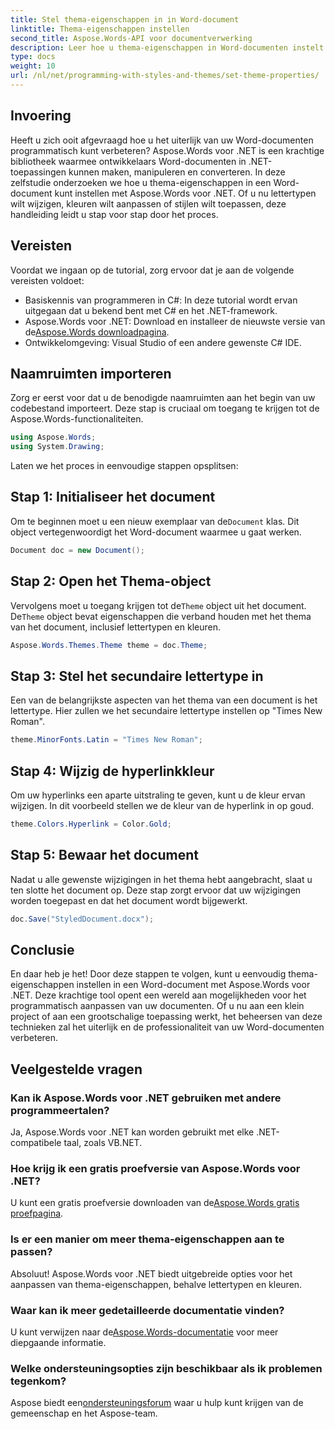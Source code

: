 ```yaml
---
title: Stel thema-eigenschappen in in Word-document
linktitle: Thema-eigenschappen instellen
second_title: Aspose.Words-API voor documentverwerking
description: Leer hoe u thema-eigenschappen in Word-documenten instelt met Aspose.Words voor .NET. Volg onze stapsgewijze handleiding om lettertypen en kleuren eenvoudig aan te passen.
type: docs
weight: 10
url: /nl/net/programming-with-styles-and-themes/set-theme-properties/
---
```

## Invoering

Heeft u zich ooit afgevraagd hoe u het uiterlijk van uw Word-documenten programmatisch kunt verbeteren? Aspose.Words voor .NET is een krachtige bibliotheek waarmee ontwikkelaars Word-documenten in .NET-toepassingen kunnen maken, manipuleren en converteren. In deze zelfstudie onderzoeken we hoe u thema-eigenschappen in een Word-document kunt instellen met Aspose.Words voor .NET. Of u nu lettertypen wilt wijzigen, kleuren wilt aanpassen of stijlen wilt toepassen, deze handleiding leidt u stap voor stap door het proces.

## Vereisten

Voordat we ingaan op de tutorial, zorg ervoor dat je aan de volgende vereisten voldoet:

- Basiskennis van programmeren in C#: In deze tutorial wordt ervan uitgegaan dat u bekend bent met C# en het .NET-framework.
-  Aspose.Words voor .NET: Download en installeer de nieuwste versie van de[Aspose.Words downloadpagina](https://releases.aspose.com/words/net/).
- Ontwikkelomgeving: Visual Studio of een andere gewenste C# IDE.

## Naamruimten importeren

Zorg er eerst voor dat u de benodigde naamruimten aan het begin van uw codebestand importeert. Deze stap is cruciaal om toegang te krijgen tot de Aspose.Words-functionaliteiten.

```csharp
using Aspose.Words;
using System.Drawing;
```

Laten we het proces in eenvoudige stappen opsplitsen:

## Stap 1: Initialiseer het document

 Om te beginnen moet u een nieuw exemplaar van de`Document` klas. Dit object vertegenwoordigt het Word-document waarmee u gaat werken.

```csharp
Document doc = new Document();
```

## Stap 2: Open het Thema-object

Vervolgens moet u toegang krijgen tot de`Theme` object uit het document. De`Theme` object bevat eigenschappen die verband houden met het thema van het document, inclusief lettertypen en kleuren.

```csharp
Aspose.Words.Themes.Theme theme = doc.Theme;
```

## Stap 3: Stel het secundaire lettertype in

Een van de belangrijkste aspecten van het thema van een document is het lettertype. Hier zullen we het secundaire lettertype instellen op "Times New Roman".

```csharp
theme.MinorFonts.Latin = "Times New Roman";
```

## Stap 4: Wijzig de hyperlinkkleur

Om uw hyperlinks een aparte uitstraling te geven, kunt u de kleur ervan wijzigen. In dit voorbeeld stellen we de kleur van de hyperlink in op goud.

```csharp
theme.Colors.Hyperlink = Color.Gold;
```

## Stap 5: Bewaar het document

Nadat u alle gewenste wijzigingen in het thema hebt aangebracht, slaat u ten slotte het document op. Deze stap zorgt ervoor dat uw wijzigingen worden toegepast en dat het document wordt bijgewerkt.

```csharp
doc.Save("StyledDocument.docx");
```

## Conclusie

En daar heb je het! Door deze stappen te volgen, kunt u eenvoudig thema-eigenschappen instellen in een Word-document met Aspose.Words voor .NET. Deze krachtige tool opent een wereld aan mogelijkheden voor het programmatisch aanpassen van uw documenten. Of u nu aan een klein project of aan een grootschalige toepassing werkt, het beheersen van deze technieken zal het uiterlijk en de professionaliteit van uw Word-documenten verbeteren.

## Veelgestelde vragen

### Kan ik Aspose.Words voor .NET gebruiken met andere programmeertalen?  
Ja, Aspose.Words voor .NET kan worden gebruikt met elke .NET-compatibele taal, zoals VB.NET.

### Hoe krijg ik een gratis proefversie van Aspose.Words voor .NET?  
 U kunt een gratis proefversie downloaden van de[Aspose.Words gratis proefpagina](https://releases.aspose.com/).

### Is er een manier om meer thema-eigenschappen aan te passen?  
Absoluut! Aspose.Words voor .NET biedt uitgebreide opties voor het aanpassen van thema-eigenschappen, behalve lettertypen en kleuren.

### Waar kan ik meer gedetailleerde documentatie vinden?  
 U kunt verwijzen naar de[Aspose.Words-documentatie](https://reference.aspose.com/words/net/) voor meer diepgaande informatie.

### Welke ondersteuningsopties zijn beschikbaar als ik problemen tegenkom?  
 Aspose biedt een[ondersteuningsforum](https://forum.aspose.com/c/words/8) waar u hulp kunt krijgen van de gemeenschap en het Aspose-team.